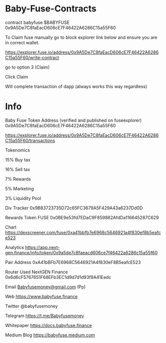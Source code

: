 # Baby-Fuse-Contracts

contract babyfuse $BABYFUSE
0x9A5De7C8faEacD606cE7F46422A6286C15a55F60

To Claim fuse manually go to block explorer link below and
ensure you are in correct wallet.

https://explorer.fuse.io/address/0x9A5De7C8faEacD606cE7F46422A6286C15a55F60/write-contract

go to option 3 (Claim)

Click Claim

Will complete transaction of dapp (always works this way regardless)


# Info

Baby Fuse Token Address (verified and published on fuseexplorer) 0x9A5De7C8faEacD606cE7F46422A6286C15a55F60

https://explorer.fuse.io/address/0x9A5De7C8faEacD606cE7F46422A6286C15a55F60/transactions

Tokenomics

15% Buy tax

16% Sell tax

7% Rewards

5% Marketing

3% Liquidity Pool

Div Tracker 0x9B83723735D72c65FC3679A5F429A43a6237Dd0D

Rewards Token FUSE 0x0BE9e53fd7EDaC9F859882AfdDa116645287C629

Chart https://dexscreener.com/fuse/0xa41bbfb7e6968c5646921a4f830ef8b5eafce523

Analytics https://app.next-gen.finance/info/token/0x9a5de7c8faeacd606ce7f46422a6286c15a55f60

Pair Address 0xA41bBFb7E6968C5646921A4f830eF8B5eafcE523

Router Used NextGEN Finance 0x6d6cF5767651F68EFb3EC1d9d7d1d93f9A41Eedc

Email Babyfusemoney@gmail.com (Pp)

Web https://www.babyfuse.finance

Twitter @babyfusemoney

Telegram https://t.me/Babyfusemoney

Whitepaper https://docs.babyfuse.finance

Medium Blog https://babyfuse.medium.com
